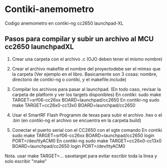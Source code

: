 # Contiki-anemometro
Codigo anemometro en contiki-ng cc2650 launchpad-XL

## Pasos para compilar y subir un archivo al MCU cc2650 launchpadXL
1. Crear una carpeta con el archivo .c (OJO deben tener el mismo nombre)

2. Crear el archivo makefile el nombre del proyectodebe ser el mimso que 
la carpeta (Ver ejemplo en el libro. Basicamente son 3 cosas: nombre, 
directorio de contiki-ng o contiki, y el makefile.include)

3. Compilar los archivos para pasar al launchpad. (En todo caso, revisar 
la carpeta de platform y ver los targets disponibles)
	En contiki:
	sudo make TARGET=srf06-cc26xx BOARD=launchpad/cc2650
	En contiki-ng
	sudo make TARGET=cc26x0-cc13x0 BOARD=launchpad/cc2650	

4. Usar el SmartRF Flash Programm de texas para subir el archivo .hex o el .bin 
(en contiki-ng el archivo se encuentra en la carpeta build)

5. Conectar el puerto serial con el CC2650 con el sgte comando
	En contiki
	sudo make TARGET=srf06-cc26xx BOARD=launchpad/cc2650 login PORT=/dev/ttyACM0
	En contiki-ng
	sudo make TARGET=cc26x0-cc13x0 BOARD=launchpad/cc2650 login PORT=/dev/ttyACM0


Nota. usar make TARGET=... savetarget para evitar escribir toda la linea y solo escribir "make"
